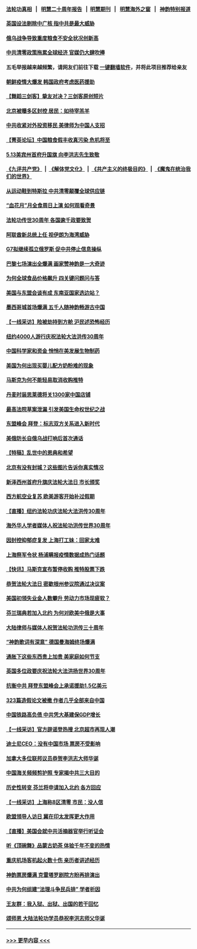 #### [法轮功真相](https://github.com/gfw-breaker/truth/blob/master/README.md?t=0) &nbsp;&nbsp;|&nbsp;&nbsp; [明慧二十周年报告](https://github.com/gfw-breaker/mh-reports/blob/master/README.md?t=0) &nbsp;&nbsp;|&nbsp;&nbsp;[明慧期刊](https://github.com/gfw-breaker/mh-qikan) &nbsp;&nbsp;|&nbsp;&nbsp; [明慧海外之窗](https://github.com/gfw-breaker/mh-news/blob/master/README.md?t=0) &nbsp;&nbsp;|&nbsp;&nbsp; [神韵特别报道](https://github.com/gfw-breaker/mh-news/blob/master/shenyun.md?t=0)
#### [英国设法剔除中广核 指中共是最大威胁](../pages/nf4514/n13737324.md?t=05151701) 
#### [俄乌战争导致重度粮食不安全状况创新高](../pages/nf4514/n13737297.md?t=05151701) 
#### [中共清零政策拖累全球经济 官媒仍大肆吹捧](../pages/nf4514/n13737257.md?t=05151701) 
#### 五毛举报越来越频繁，请网友们前往下载 [一键翻墙软件](https://github.com/gfw-breaker/ssr-accounts)，并将此项目推荐给亲友
#### [朝鲜疫情大爆发 韩国政府考虑医药援助](../pages/nf4514/n13737201.md?t=05151701) 
#### [【舞蹈三剑客】挚友对决？三剑客原创短片](../pages/nf4514/n13737104.md?t=05151701) 
#### [北京被曝多区封控 居民：如待宰羔羊](../pages/nf4514/n13735980.md?t=05151701) 
#### [中共收紧对外投资移民 美律师为中国人支招](../pages/nf4514/n13736415.md?t=05151701) 
#### [【菁英论坛】中国粮食假丰收真污染 危机将至](../pages/nf4514/n13736862.md?t=05151701) 
#### [5.13美宾州首府升国旗 向李洪志先生致敬](../pages/nf4514/n13737058.md?t=05151701) 
#### [《九评共产党》](https://github.com/begood0513/9ping.md/blob/master/README.md) &nbsp;|&nbsp; [《解体党文化》](../../../../jtdwh.md/blob/master/README.md)  &nbsp;|&nbsp; [《共产主义的终极目的》](../../../../gczydzjmd.md/blob/master/README.md) &nbsp;|&nbsp; [《魔鬼在统治我们的世界》](../../../../mgztzwmdsj.md/blob/master/README.md) 
#### [从运动鞋到特斯拉 中共清零颠覆全球供应链](../pages/nf4514/n13736996.md?t=05151701) 
#### [“血花月”月全食周日上演 如何观看奇景](../pages/nf4514/n13736911.md?t=05151701) 
#### [法轮功传世30周年 各国逾千政要致贺](../pages/nf4514/n13735828.md?t=05151701) 
#### [阿联酋新总统上任 视伊朗为海湾威胁](../pages/nf4514/n13736863.md?t=05151701) 
#### [G7拟继续孤立俄罗斯 促中共停止信息操纵](../pages/nf4514/n13736875.md?t=05151701) 
#### [巴黎七场演出全爆满 画家赞神韵是一大奇迹](../pages/nf4514/n13736534.md?t=05151701) 
#### [为何全球食品价格飙升 四关键问题问与答](../pages/nf4514/n13735978.md?t=05151701) 
#### [美国与东盟会谈有成 东南亚国家选边站？](../pages/nf4514/n13736496.md?t=05151701) 
#### [墨西哥城首场爆满 五千人随神韵畅游古中国](../pages/nf4514/n13736814.md?t=05151701) 
#### [【一线采访】险被劫持到方舱 沪民述恐怖经历](../pages/nf4514/n13735476.md?t=05151701) 
#### [纽约4000人游行庆祝法轮大法洪传30周年](../pages/nf4514/n13735001.md?t=05151701) 
#### [中国科学家和资金 悄悄在美发展生物制药](../pages/nf4514/n13736311.md?t=05151701) 
#### [美国为何出现买婴儿配方奶粉难的现象](../pages/nf4514/n13735967.md?t=05151701) 
#### [马斯克为何不能轻易取消收购推特](../pages/nf4514/n13736176.md?t=05151701) 
#### [丹麦时装思莱德将关1300家中国店铺](../pages/nf4514/n13736064.md?t=05151701) 
#### [最高法院草案泄漏 引发美国生命权世纪之战](../pages/nf4514/n13733287.md?t=05151701) 
#### [东盟峰会 拜登：标志双方关系进入新时代](../pages/nf4514/n13735984.md?t=05151701) 
#### [美俄防长自俄乌战打响后首次通话](../pages/nf4514/n13735971.md?t=05151701) 
#### [【特稿】乱世中的恩典和希望](../pages/nf4514/n13734687.md?t=05151701) 
#### [北京有没有封城？这些图片告诉你真实情况](../pages/nf4514/n13735934.md?t=05151701) 
#### [新泽西州首府升旗庆法轮大法日 市长颁奖](../pages/nf4514/n13735059.md?t=05151701) 
#### [西方航空业复苏 欧美游客开始补过假期](../pages/nf4514/n13735890.md?t=05151701) 
#### [【直播】纽约法轮功庆法轮大法洪传30周年](../pages/nf4514/n13731491.md?t=05151701) 
#### [海外华人学者媒体人祝法轮功洪传世界30周年](../pages/nf4514/n13735835.md?t=05151701) 
#### [因封控抑郁症复发 上海打工妹：回家太难](../pages/nf4514/n13735860.md?t=05151701) 
#### [上海祭军令状 杨浦瞒报疫情数据成热门话题](../pages/nf4514/n13735363.md?t=05151701) 
#### [【快讯】马斯克宣布暂停收购 推特股票下跌](../pages/nf4514/n13735724.md?t=05151701) 
#### [恭贺法轮大法日 密歇根州参议院通过决议案](../pages/nf4514/n13735241.md?t=05151701) 
#### [美国初领失业金人数攀升 劳动力市场现疲软？](../pages/nf4514/n13735138.md?t=05151701) 
#### [芬兰瑞典若加入北约 为何对欧美中俄是大事](../pages/nf4514/n13734971.md?t=05151701) 
#### [大陆律师与媒体人祝贺法轮功洪传三十周年](../pages/nf4514/n13735062.md?t=05151701) 
#### [“神韵歌词有深意” 德国曼海姆终场爆满](../pages/nf4514/n13735203.md?t=05151701) 
#### [通胀下这些东西贵上加贵 美家庭如何节支](../pages/nf4514/n13734745.md?t=05151701) 
#### [英国多位政要庆祝法轮大法洪扬世界30周年](../pages/nf4514/n13734739.md?t=05151701) 
#### [抗衡中共 拜登东盟峰会上承诺援助1.5亿美元](../pages/nf4514/n13735000.md?t=05151701) 
#### [323篇造假论文被撤 作者几乎全部来自中国](../pages/nf4514/n13734985.md?t=05151701) 
#### [中国铁路高负债 中共凭大基建保GDP增长](../pages/nf4514/n13734868.md?t=05151701) 
#### [【一线采访】官方辟谣登热搜 北京超市再现人潮](../pages/nf4514/n13734311.md?t=05151701) 
#### [迪士尼CEO：没有中国市场 票房不受影响](../pages/nf4514/n13734665.md?t=05151701) 
#### [加拿大多位联邦议员恭贺李洪志大师华诞](../pages/nf4514/n13734374.md?t=05151701) 
#### [中国海关频频剪护照 专家揭中共三大目的](../pages/nf4514/n13734312.md?t=05151701) 
#### [历史性转变 芬兰将申请加入北约 各方回应](../pages/nf4514/n13734455.md?t=05151701) 
#### [【一线采访】上海称8区清零 市民：没人信](../pages/nf4514/n13734326.md?t=05151701) 
#### [欧盟领导人访日 冀在印太发挥更大作用](../pages/nf4514/n13734376.md?t=05151701) 
#### [【直播】美国会就中共活摘器官举行听证会](../pages/nf4514/n13732843.md?t=05151701) 
#### [听《顶碗舞》品蒙古奶茶 体验千年不变的热情](../pages/nf4514/n13733580.md?t=05151701) 
#### [重庆机场客机起火数十伤 亲历者讲述经历](../pages/nf4514/n13733889.md?t=05151701) 
#### [神韵票房爆满 克雷塔罗剧院方盼再排演出](../pages/nf4514/n13734280.md?t=05151701) 
#### [中共为何组建“法理斗争民兵排” 学者析因](../pages/nf4514/n13734109.md?t=05151701) 
#### [王友群：我入狱、出狱、出国的若干回忆](../pages/nf4514/n13733957.md?t=05151701) 
#### [颂师恩 大陆法轮功学员恭祝李洪志师父华诞](../pages/nf4514/n13732165.md?t=05151701) 

----
#### [ >>> 更早内容 <<< ](../indexes/nf4514-earlier.md)
